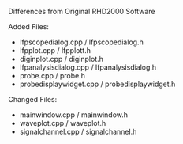 Differences from Original RHD2000 Software

Added Files:
  - lfpscopedialog.cpp / lfpscopedialog.h
  - lfpplot.cpp / lfpplott.h
  - diginplot.cpp / diginplot.h
  - lfpanalysisdialog.cpp / lfpanalysisdialog.h
  - probe.cpp / probe.h
  - probedisplaywidget.cpp / probedisplaywidget.h
  
Changed Files:
  - mainwindow.cpp / mainwindow.h
  - waveplot.cpp / waveplot.h
  - signalchannel.cpp / signalchannel.h
  
